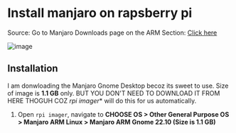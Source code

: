 # Install manjaro on rapsberry pi

Source: Go to Manjaro Downloads page on the ARM Section: [Click here](https://manjaro.org/download/)

![image](https://user-images.githubusercontent.com/31458531/205431670-0d164adc-8f69-4ec4-938e-05923fbc7767.png)

## Installation

I am donwloading the Manjaro Gnome Desktop becoz its sweet to use. Size of image is **1.1 GB** only. BUT YOU DON'T NEED TO DOWNLOAD IT FROM HERE THOGUH COZ *rpi imager** will do this for us automatically.

1. Open `rpi imager`, navigate to **CHOOSE OS > Other General Purpose OS > Manjaro ARM Linux > Manjaro ARM Gnome 22.10 (Size is 1.1 GB)**
